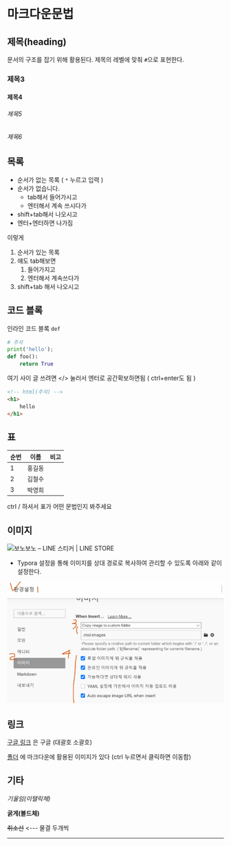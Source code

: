 # 마크다운문법

## 제목(heading)

문서의 구조를 잡기 위해 활용된다. 제목의 레벨에 맞춰 `#`으로 표현한다.

### 제목3

#### 제목4

###### 제목5

###### 제목6

## 목록

* 순서가 없는 목록 ( `*` 누르고 입력 )
* 순서가 없습니다.
  * tab해서 들어가시고
  * 엔터해서 계속 쓰시다가
* shift+tab해서 나오시고
* 엔터+엔터하면 나가짐

이렇게

1. 순서가 있는 목록
2. 얘도 tab해보면
   1. 들어가지고
   2. 엔터해서 계속쓰다가
3.  shift+tab 해서 나오시고

## 코드 블록

인라인 코드 블록 `def` 

```python
# 주석
print('hello');
def foo():
    return True
```

여기 사이 글 쓰려면 </> 눌러서 엔터로 공간확보하면됨  ( ctrl+enter도 됨 )

```html
<!-- html(주석) -->
<h1>
    hello
</h1>

```

## 표

| 순번 | 이름   | 비고 |
| ---- | ------ | ---- |
| 1    | 홍길동 |      |
| 2    | 김철수 |      |
| 3    | 박영희 |      |

ctrl / 하셔서 표가 어떤 문법인지 봐주세요

## 이미지

![보노보노 – LINE 스티커 | LINE STORE](https://stickershop.line-scdn.net/stickershop/v1/product/1979/LINEStorePC/main.png;compress=true)

* Typora 설정을 통해 이미지를 상대 경로로 복사하여 관리할 수 있도록 아래와 같이 설정한다.

![image-20210603144342252](md-images/image-20210603144342252.png)

## 링크

[구글 링크](https://google.com) 은 구글 (대괄호 소괄호)

[폴더](./md-images) 에 마크다운에 활용된 이미지가 있다 (ctrl 누르면서 클릭하면 이동함)

## 기타

*기울임(이탤릭체)*

**굵게(볼드체)**

~~취소선~~ <--- 물결 두개씩

---

